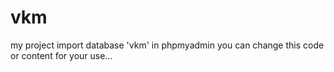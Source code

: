 # vkm
my project
import database 'vkm' in phpmyadmin
you can change this code or content for your use...
